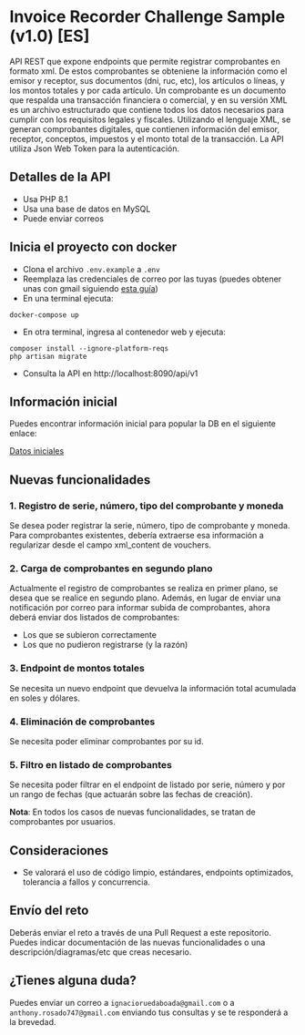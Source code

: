 # Invoice Recorder Challenge Sample (v1.0) [ES]

API REST que expone endpoints que permite registrar comprobantes en formato xml.
De estos comprobantes se obteniene la información como el emisor y receptor, sus documentos (dni, ruc, etc), los artículos o líneas, y los montos totales y por cada artículo.
Un comprobante es un documento que respalda una transacción financiera o comercial, y en su versión XML es un archivo estructurado que contiene todos los datos necesarios para cumplir con los requisitos legales y fiscales.
Utilizando el lenguaje XML, se generan comprobantes digitales, que contienen información del emisor, receptor, conceptos, impuestos y el monto total de la transacción.
La API utiliza Json Web Token para la autenticación.

## Detalles de la API

-   Usa PHP 8.1
-   Usa una base de datos en MySQL
-   Puede enviar correos

## Inicia el proyecto con docker

-   Clona el archivo `.env.example` a `.env`
-   Reemplaza las credenciales de correo por las tuyas (puedes obtener unas con gmail siguiendo [esta guía](https://programacionymas.com/blog/como-enviar-mails-correos-desde-laravel#:~:text=Para%20dar%20la%20orden%20a,su%20orden%20ha%20sido%20enviada.))
-   En una terminal ejecuta:

```
docker-compose up
```

-   En otra terminal, ingresa al contenedor web y ejecuta:

```
composer install --ignore-platform-reqs
php artisan migrate
```

-   Consulta la API en http://localhost:8090/api/v1

## Información inicial

Puedes encontrar información inicial para popular la DB en el siguiente enlace:

[Datos iniciales](https://drive.google.com/drive/folders/103WGuWMLSkuHCD9142ubzyXPbJn77ZVO?usp=sharing)

## Nuevas funcionalidades

### 1. Registro de serie, número, tipo del comprobante y moneda

Se desea poder registrar la serie, número, tipo de comprobante y moneda. Para comprobantes existentes, debería extraerse esa información a regularizar desde el campo xml_content de vouchers.

### 2. Carga de comprobantes en segundo plano

Actualmente el registro de comprobantes se realiza en primer plano, se desea que se realice en segundo plano.
Además, en lugar de enviar una notificación por correo para informar subida de comprobantes, ahora deberá enviar dos listados de comprobantes:

-   Los que se subieron correctamente
-   Los que no pudieron registrarse (y la razón)

### 3. Endpoint de montos totales

Se necesita un nuevo endpoint que devuelva la información total acumulada en soles y dólares.

### 4. Eliminación de comprobantes

Se necesita poder eliminar comprobantes por su id.

### 5. Filtro en listado de comprobantes

Se necesita poder filtrar en el endpoint de listado por serie, número y por un rango de fechas (que actuarán sobre las fechas de creación).

**Nota**: En todos los casos de nuevas funcionalidades, se tratan de comprobantes por usuarios.

## Consideraciones

-   Se valorará el uso de código limpio, estándares, endpoints optimizados, tolerancia a fallos y concurrencia.

## Envío del reto

Deberás enviar el reto a través de una Pull Request a este repositorio. Puedes indicar documentación de las nuevas funcionalidades o una descripción/diagramas/etc que creas necesario.

## ¿Tienes alguna duda?

Puedes enviar un correo a `ignacioruedaboada@gmail.com` o a `anthony.rosado747@gmail.com` enviando tus consultas y se te responderá a la brevedad.


